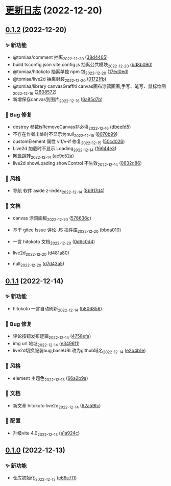 # [更新日志](https://github.com/tomiaa12/kyx/compare/0.1.2...更新日志) (2022-12-20)



## [0.1.2](https://github.com/tomiaa12/kyx/compare/0.1.1...0.1.2) (2022-12-20)


### ✨ 新功能

* @tomiaa/comment 抽离<sub style="color: var(--vp-c-gray)">2022-12-20</sub> ([38d4465](https://github.com/tomiaa12/kyx/commit/38d4465c53847ffac827d7cb448ece5085a1a1cf))
* build tsconfig.json vite.config.js 抽离公共模块<sub style="color: var(--vp-c-gray)">2022-12-20</sub> ([bd8b090](https://github.com/tomiaa12/kyx/commit/bd8b0904126dc41c460cc369901e5f7bde080a16))
* @tomiaa/hitokoto 抽离单独 npm 包<sub style="color: var(--vp-c-gray)">2022-12-20</sub> ([17ed0ed](https://github.com/tomiaa12/kyx/commit/17ed0ed173cea15c0a64829899e11330545b4a79))
* @tomiaa/live2d 抽离封装<sub style="color: var(--vp-c-gray)">2022-12-20</sub> ([01721fb](https://github.com/tomiaa12/kyx/commit/01721fb731b42995d836523e5edd4f093b9ee182))
* @tomiaa/library canvasGraffiti canvas画布涂鸦画画,手写、笔写、鼠标绘图<sub style="color: var(--vp-c-gray)">2022-12-16</sub> ([2608572](https://github.com/tomiaa12/kyx/commit/26085727740c61df8a7cd573ad01571f214b430f))
* 新增保存canvas到图片<sub style="color: var(--vp-c-gray)">2022-12-16</sub> ([6a85d7b](https://github.com/tomiaa12/kyx/commit/6a85d7bbe6ea36ea1c52a809f60731f11b241174))


### 🐛 Bug 修复

* destroy 参数isRemoveCanvas非必填<sub style="color: var(--vp-c-gray)">2022-12-16</sub> ([dbeefd5](https://github.com/tomiaa12/kyx/commit/dbeefd53a0da8f3ef3630a8f1fa66c15df515673))
* 不存在作者出处时不显示为null<sub style="color: var(--vp-c-gray)">2022-12-15</sub> ([8070b99](https://github.com/tomiaa12/kyx/commit/8070b9970f82331ce67f50da381bf4f336b45fb3))
* customElement 属性 vIf/v-if 修复<sub style="color: var(--vp-c-gray)">2022-12-15</sub> ([50cd026](https://github.com/tomiaa12/kyx/commit/50cd026b772ee42dd122e3e47ab84aed956a22d7))
* Live2d 加载时不显示 Loading<sub style="color: var(--vp-c-gray)">2022-12-14</sub> ([f6644e3](https://github.com/tomiaa12/kyx/commit/f6644e310ca28cd235b7e116465c28bf2ccf530b))
* 网盘跳转<sub style="color: var(--vp-c-gray)">2022-12-14</sub> ([ae9c52a](https://github.com/tomiaa12/kyx/commit/ae9c52a9fcb4a79d12d06527c07a055525f2bf49))
* live2d showLoading showControl 不生效<sub style="color: var(--vp-c-gray)">2022-12-14</sub> ([0632d86](https://github.com/tomiaa12/kyx/commit/0632d862c4e6e1c24538939c587d6af5c099a2bb))


### 💄 风格

* 导航 软件 aside z-index<sub style="color: var(--vp-c-gray)">2022-12-14</sub> ([8b917d4](https://github.com/tomiaa12/kyx/commit/8b917d40caf5b95db5e6e5bd6ddafacc350545e9))


### 📝 文档

* canvas 涂鸦画板<sub style="color: var(--vp-c-gray)">2022-12-20</sub> ([578636c](https://github.com/tomiaa12/kyx/commit/578636c0de9adb95e27e9b31ef11d271302bb188))
* 基于 gitee Issue 评论 JS 插件库<sub style="color: var(--vp-c-gray)">2022-12-20</sub> ([bbda010](https://github.com/tomiaa12/kyx/commit/bbda0102a4bb548280abc74deb1c3ac2e0f3d699))
* 一言 hitokoto 文档<sub style="color: var(--vp-c-gray)">2022-12-20</sub> ([0d6c0d4](https://github.com/tomiaa12/kyx/commit/0d6c0d414babc32ff0bd82b1b13cc6d8bff3bd33))
* live2d<sub style="color: var(--vp-c-gray)">2022-12-20</sub> ([d481a80](https://github.com/tomiaa12/kyx/commit/d481a805f6a2bf9898c969e4f7855be8e2f964e8))


* null<sub style="color: var(--vp-c-gray)">2022-12-20</sub> ([d7d43a5](https://github.com/tomiaa12/kyx/commit/d7d43a567f5ddd461ac124f7ba9a857d8409f642))



## [0.1.1](https://github.com/tomiaa12/kyx/compare/0.1.0...0.1.1) (2022-12-14)


### ✨ 新功能

* hitokoto 一言自动刷新<sub style="color: var(--vp-c-gray)">2022-12-14</sub> ([b806856](https://github.com/tomiaa12/kyx/commit/b806856bcc795311b253e69c47b12c20c681c938))


### 🐛 Bug 修复

* 评论按钮发布逻辑<sub style="color: var(--vp-c-gray)">2022-12-14</sub> ([4758efa](https://github.com/tomiaa12/kyx/commit/4758efa47ae5d102ab7e60eaa1c2b3fa1be1e9a5))
* img url 地址<sub style="color: var(--vp-c-gray)">2022-12-14</sub> ([e3496f1](https://github.com/tomiaa12/kyx/commit/e3496f1db7129aa2cbcf5cde5afba3281c48d2f7))
* live2d切换服装bug,baseURL改为github域名<sub style="color: var(--vp-c-gray)">2022-12-14</sub> ([e2b4b1e](https://github.com/tomiaa12/kyx/commit/e2b4b1ef2e3d4b4dc0881dc819facaaa36df2bf7))


### 💄 风格

* element 主题色<sub style="color: var(--vp-c-gray)">2022-12-13</sub> ([66a2b9a](https://github.com/tomiaa12/kyx/commit/66a2b9a4a29f1cfa4b9a1134f3b3a776936798f5))


### 📝 文档

* 新文章 hitokoto live2d<sub style="color: var(--vp-c-gray)">2022-12-14</sub> ([62a59fc](https://github.com/tomiaa12/kyx/commit/62a59fc090125a50c17e75f794cc091e299edac6))


### 🔧 配置

* 升级vite 4.0<sub style="color: var(--vp-c-gray)">2022-12-13</sub> ([a1a924c](https://github.com/tomiaa12/kyx/commit/a1a924cd7be9041c29b4ca3601a8ef031417a58d))



## [0.1.0](https://github.com/tomiaa12/kyx/compare/e69c7f1a33a28ae44846ca1103ac3496ac18e9c9...0.1.0) (2022-12-13)


### ✨ 新功能

* 仓库初始化<sub style="color: var(--vp-c-gray)">2022-12-13</sub> ([e69c7f1](https://github.com/tomiaa12/kyx/commit/e69c7f1a33a28ae44846ca1103ac3496ac18e9c9))



